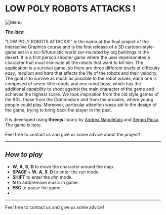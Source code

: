 # LOW POLY ROBOTS ATTACKS !

![Menu](../../js/images/menu.jpg)

***The Idea***

"LOW POLY ROBOTS ATTACKS!" is the name of the final project of the Interactive Graphics course and  is  the  first  release  of  a  3D  cartoon-style-game  set  in  a  sci-fi/futuristic  world  sur-rounded by big buildings in the desert.  It is a first person shooter game where the user impersonates a character that must eliminate all the robots that want to kill him.  The application is a survival game, so there are three different levels of difficulty *easy*, *medium* and *hard* that affects the life of the robots and their velocity.  The goal is to survive as much as possible to the robot waves, each one is composed of seven little robots and one robot boss, which has the additional capability to shoot against the main character of the game and achieves the highest score. We took inspiration from the old style games of the 80s, those from the Commodore and from the arcades, where young people could play.  Moreover, particular attention wasp aid to the design of the game, trying to bring back the player in the past.

It is developed using **threejs** library by [Andrea Napoletani](https://www.linkedin.com/in/andrea-napoletani-aa0b87166/) and [Sergio Picca](https://www.linkedin.com/in/sergio-picca-801b0b173/). The game is [here](https://sapienzainteractivegraphicscourse.github.io/final-project-as-team/).

Feel free to contact us and give us some advice about the project!

-------------------------------------------------------------------------

***How to play***
-
- **W**, **A**, **S**, **D** to move the character around the map.
- **SPACE** + **W**, **A**, **S**, **D** to enter the *run* mode.
- **SHIFT** to enter the *aim* mode.
- **N** to add/remove music in game.
- **ESC** to pause the game.
-

------------------------------------------------------------------------

Feel free to contact us and give us some advice!
